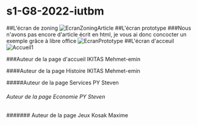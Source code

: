 # s1-G8-2022-iutbm
##L'écran de zoning
![EcranZoningArticle](https://user-images.githubusercontent.com/113610373/194500721-74a2cdea-eee4-4b5c-8ab4-3b24ee7b02e1.png)
##L'écran prototype
###Nous n'avons pas encore d'article écrit en html, je vous ai donc concocter un exemple grâce à libre office
![EcranPrototype](https://user-images.githubusercontent.com/113610373/194501403-ef029948-4731-41da-b0d3-6bcf584c1e2e.png)
##L'écran d'acceuil
![Accueil1](https://user-images.githubusercontent.com/114138414/194504607-f379da63-29b6-408a-acac-3e1510440f0f.png)


###Auteur de la page d'accueil IKITAS Mehmet-emin

####Auteur de la page Histoire IKITAS Mehmet-emin

#####Auteur de la page Services PY Steven

###### Auteur de la page Economie PY Steven

####### Auteur de la page Jeux Kosak Maxime


